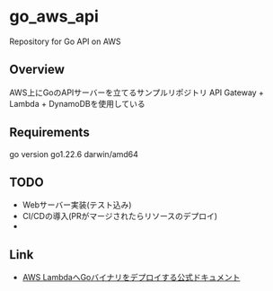 # go_aws_api
Repository for Go API on AWS

## Overview
AWS上にGoのAPIサーバーを立てるサンプルリポジトリ
API Gateway + Lambda + DynamoDBを使用している

## Requirements
go version go1.22.6 darwin/amd64

## TODO
- Webサーバー実装(テスト込み)
- CI/CDの導入(PRがマージされたらリソースのデプロイ)
- 

## Link
- [AWS LambdaへGoバイナリをデプロイする公式ドキュメント](https://docs.aws.amazon.com/ja_jp/lambda/latest/dg/golang-package.html)
